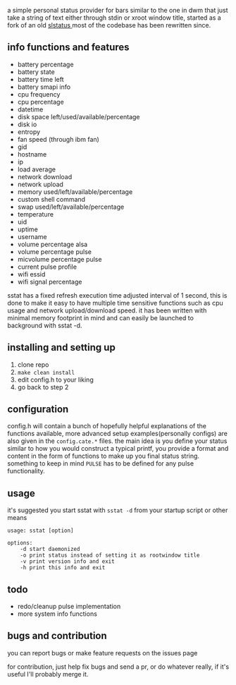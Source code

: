a simple personal status provider for bars similar to the one in dwm that just take a string of text either through stdin or xroot window title, started as a fork of an old [slstatus ](https://github.com/drkhsh/slstatus) most of the codebase has been rewritten since.

## info functions and features
- battery percentage
- battery state
- battery time left
- battery smapi info
- cpu frequency
- cpu percentage
- datetime
- disk space left/used/available/percentage
- disk io
- entropy
- fan speed (through ibm fan)
- gid
- hostname
- ip
- load average
- network download
- network upload
- memory used/left/available/percentage
- custom shell command
- swap used/left/available/percentage
- temperature
- uid
- uptime
- username
- volume percentage alsa
- volume percentage pulse
- micvolume percentage pulse
- current pulse profile
- wifi essid
- wifi signal percentage

sstat has a fixed refresh execution time adjusted interval of 1 second, this is done to make it easy to have multiple time sensitive functions such as cpu usage and network upload/download speed. it has been written with minimal memory footprint in mind and can easily be launched to background with sstat -d.

## installing and setting up
1. clone repo
2. `make clean install`
3. edit config.h to your liking
4. go back to step 2

## configuration
config.h will contain a bunch of hopefully helpful explanations of the functions available,  more advanced setup examples(personally configs) are also given in the `config.cate.*` files. the main idea is you define your status similar to how you would construct a typical printf, you provide a format and content in the form of functions to make up you final status string. something to keep in mind `PULSE` has to be defined for any pulse functionality.

## usage
it's suggested you start sstat with `sstat -d` from your startup script or other means

    usage: sstat [option]
    
    options:
        -d start daemonized
        -o print status instead of setting it as rootwindow title
        -v print version info and exit
        -h print this info and exit

## todo
- redo/cleanup pulse implementation
- more system info functions

## bugs and contribution
you can report bugs or make feature requests on the issues page

for contribution, just help fix bugs and send a pr, or do whatever really, if it's useful I'll probably merge it.
